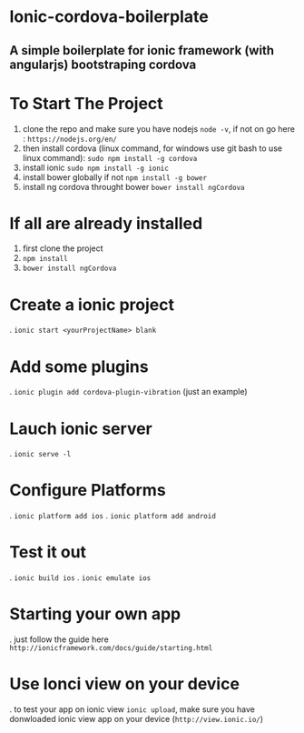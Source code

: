 # Ionic-cordova-boilerplate
A simple boilerplate for ionic framework (with angularjs) bootstraping cordova  
------------------------------------------------------------------------------

# To Start The Project
1. clone the repo and make sure you have nodejs `node -v`, if not on go here : `https://nodejs.org/en/`
2. then install cordova (linux command, for windows use git bash to use linux command): `sudo npm install -g cordova`
3. install ionic `sudo npm install -g ionic`
4. install bower globally if not `npm install -g bower`
5. install ng cordova throught bower `bower install ngCordova`

# If all are already installed
1. first clone the project
2. `npm install`
3. `bower install ngCordova`

# Create a ionic project
. `ionic start <yourProjectName> blank`

# Add some plugins
. `ionic plugin add cordova-plugin-vibration` (just an example)

# Lauch ionic server
. `ionic serve -l`

# Configure Platforms
. `ionic platform add ios` 
. `ionic platform add android` 

# Test it out
. `ionic build ios`
. `ionic emulate ios`

# Starting your own app
. just follow the guide here `http://ionicframework.com/docs/guide/starting.html`

# Use Ionci view on your device
. to test your app on ionic view `ionic upload`, make sure you have donwloaded ionic view app on your device (`http://view.ionic.io/`)
